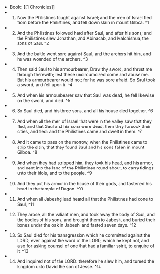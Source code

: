 - Book:: [[1 Chronicles]]
- 1. Now the Philistines fought against Israel; and the men of Israel fled from before the Philistines, and fell down slain in mount Gilboa. ^1
- 2. And the Philistines followed hard after Saul, and after his sons; and the Philistines slew Jonathan, and Abinadab, and Malchishua, the sons of Saul. ^2
- 3. And the battle went sore against Saul, and the archers hit him, and he was wounded of the archers. ^3
- 4. Then said Saul to his armourbearer, Draw thy sword, and thrust me through therewith; lest these uncircumcised come and abuse me. But his armourbearer would not; for he was sore afraid. So Saul took a sword, and fell upon it. ^4
- 5. And when his armourbearer saw that Saul was dead, he fell likewise on the sword, and died. ^5
- 6. So Saul died, and his three sons, and all his house died together. ^6
- 7. And when all the men of Israel that were in the valley saw that they fled, and that Saul and his sons were dead, then they forsook their cities, and fled: and the Philistines came and dwelt in them. ^7
- 8. And it came to pass on the morrow, when the Philistines came to strip the slain, that they found Saul and his sons fallen in mount Gilboa. ^8
- 9. And when they had stripped him, they took his head, and his armor, and sent into the land of the Philistines round about, to carry tidings unto their idols, and to the people. ^9
- 10. And they put his armor in the house of their gods, and fastened his head in the temple of Dagon. ^10
- 11. And when all Jabeshgilead heard all that the Philistines had done to Saul, ^11
- 12. They arose, all the valiant men, and took away the body of Saul, and the bodies of his sons, and brought them to Jabesh, and buried their bones under the oak in Jabesh, and fasted seven days. ^12
- 13. So Saul died for his transgression which he committed against the LORD, even against the word of the LORD, which he kept not, and also for asking counsel of one that had a familiar spirit, to enquire of it; ^13
- 14. And inquired not of the LORD: therefore he slew him, and turned the kingdom unto David the son of Jesse. ^14
